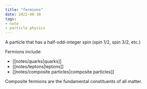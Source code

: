 ```yaml
---
title: "fermions"
date: 2022-08-30
tags:
- note
- particle physics
---
```

A particle that has a half-odd-integer spin (spin 1/2, spin 3/2, etc.)

Fermions include:
- [[notes/quarks|quarks]]
- [[notes/leptons|leptons]]
- [[notes/composite particles|composite particles]]

Composite fermions are the fundamental constituents of all matter.


